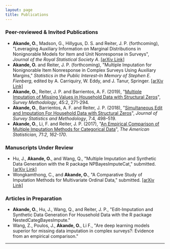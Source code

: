 ```yaml
---
layout: page
title: Publications
---
```


### Peer-reviewed & Invited Publications
- **Akande, O.**, Madson, G., Hillygus, D. S. and Reiter, J. P. (forthcoming), "Leveraging Auxiliary Information on Marginal Distributions in Nonignorable Models for Item and Unit Nonresponse in Surveys", _Journal of the Royal Statistical Society A_. [[arXiv Link]](https://arxiv.org/abs/1907.06145)
- **Akande, O.** and Reiter, J. P. (forthcoming), "Multiple Imputation for Nonignorable Item Nonresponse in Complex Surveys Using Auxiliary Margins," _Statistics in the Public Interest–In Memory of Stephen E. Fienberg_, edited by A. Carriquiry, W. Eddy, and J. Tanur, Springer. [[arXiv Link]](https://arxiv.org/abs/2011.05482)
- **Akande, O.**, Reiter, J. P. and Barrientos, A. F. (2019), "[Multiple Imputation of Missing Values in Household Data with Structural Zeros](https://www150.statcan.gc.ca/n1/pub/12-001-x/2019002/article/00005-eng.htm)", _Survey Methodology_, 45:2, 271-294.
- **Akande, O.**, Barrientos, A. F. and Reiter, J. P. (2018), "[Simultaneous Edit and Imputation For Household Data with Structural Zeros](https://dx.doi.org/10.1093/jssam/smy022)", _Journal of Survey Statistics and Methodology_, 7:4, 498–519.
- **Akande, O.**, Li, F. and Reiter, J. P. (2017), "[An Empirical Comparison of Multiple Imputation Methods for Categorical Data](http://amstat.tandfonline.com/eprint/64x4hfgkSgQPXwGrBSRV/full)", _The American Statistician, 71:2, 162-170_.

### Manuscripts Under Review
- Hu, J., **Akande, O.**, and Wang, Q., "Multiple Imputation and Synthetic Data Generation with the R package NPBayesImputeCat," submitted. [[arXiv Link]](https://arxiv.org/abs/2007.06101)
- Wongkamthong, C., and **Akande, O.**, "A Comparative Study of Imputation Methods for Multivariate Ordinal Data," submitted. [[arXiv Link]](https://arxiv.org/abs/2010.10471)

### Articles in Preparation
- **Akande, O.**, Hu, J., Wang, Q., and Reiter, J. P., "Edit-Imputation and Synthetic Data Generation For Household Data with the R package NestedCategBayesImpute."
- Wang, Z., Poulos, J., **Akande, O.**, Li F., "Are deep learning models superior for missing data imputation in complex surveys?: Evidence from an empirical comparison."

-------------------------
